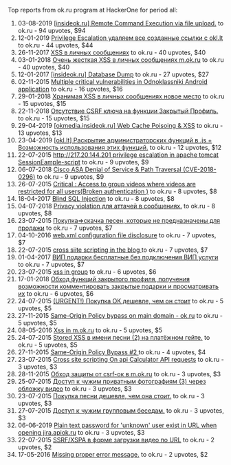 Top reports from ok.ru program at HackerOne for period all:

1. 03-08-2019 [[insideok.ru] Remote Command Execution via file upload.](https://hackerone.com/reports/666716) to ok.ru - 94 upvotes, $94
2. 12-01-2019 [Privilege Escalation удаляем все созданные ссылки с okl.lt](https://hackerone.com/reports/478621) to ok.ru - 44 upvotes, $44
3. 26-11-2017 [XSS в личных сообщениях](https://hackerone.com/reports/293105) to ok.ru - 40 upvotes, $40
4. 03-01-2018 [Очень жесткая XSS в личных сообщениях m.ok.ru](https://hackerone.com/reports/302253) to ok.ru - 40 upvotes, $40
5. 12-01-2017 [[insideok.ru] Database Dump](https://hackerone.com/reports/197789) to ok.ru - 27 upvotes, $27
6. 02-11-2015 [Multiple critical vulnerabilities in Odnoklassniki Android application](https://hackerone.com/reports/97295) to ok.ru - 16 upvotes, $16
7. 29-01-2018 [Хранимая XSS в личных сообщениях новое место](https://hackerone.com/reports/310339) to ok.ru - 15 upvotes, $15
8. 22-11-2018 [Отсутствие CSRF ключа на функции Закрытый Профиль.](https://hackerone.com/reports/448928) to ok.ru - 15 upvotes, $15
9. 29-04-2019 [[okmedia.insideok.ru] Web Cache Poisoing & XSS](https://hackerone.com/reports/550266) to ok.ru - 13 upvotes, $13
10. 23-04-2019 [[okl.lt] Раскрытие администраторских функций в .js + Возможность использования этих функций.](https://hackerone.com/reports/547145) to ok.ru - 12 upvotes, $12
11. 22-07-2015 [http://217.20.144.201 privilege escalation in apache tomcat SessionEample-script](https://hackerone.com/reports/77679) to ok.ru - 9 upvotes, $9
12. 06-07-2018 [Cisco ASA Denial of Service & Path Traversal (CVE-2018-0296)](https://hackerone.com/reports/378698) to ok.ru - 9 upvotes, $9
13. 26-07-2015 [Critical : Access to group videos where videos are restricted for all users(Broken authentication )](https://hackerone.com/reports/78781) to ok.ru - 8 upvotes, $8
14. 18-04-2017 [Blind SQL Injection](https://hackerone.com/reports/221757) to ok.ru - 8 upvotes, $8
15. 04-07-2018 [Privacy violation для аттачей в сообщениях.](https://hackerone.com/reports/377115) to ok.ru - 8 upvotes, $8
16. 23-07-2015 [Покупка=\>скачка песен, которые не предназначены для продажи](https://hackerone.com/reports/78253) to ok.ru - 7 upvotes, $7
17. 04-10-2016 [web.xml configuration file disclosure](https://hackerone.com/reports/173972) to ok.ru - 7 upvotes, $7
18. 22-07-2015 [cross siite scripting in the blog ](https://hackerone.com/reports/77904) to ok.ru - 7 upvotes, $7
19. 01-04-2017 [ВИП подарки бесплатные без подключения ВИП услуги](https://hackerone.com/reports/217679) to ok.ru - 7 upvotes, $7
20. 23-07-2015 [xss in group](https://hackerone.com/reports/78052) to ok.ru - 6 upvotes, $6
21. 17-01-2018 [Обход функций закрытого профиля, получения возможности комментировать закрытые подарки и просматривать их](https://hackerone.com/reports/305915) to ok.ru - 6 upvotes, $6
22. 24-07-2015 [(URGENT!) Покупка OK дешевле, чем он стоит](https://hackerone.com/reports/78436) to ok.ru - 5 upvotes, $5
23. 27-11-2015 [Same-Origin Policy bypass on main domain - ok.ru](https://hackerone.com/reports/102234) to ok.ru - 5 upvotes, $5
24. 08-05-2016 [Xss in m.ok.ru](https://hackerone.com/reports/137126) to ok.ru - 5 upvotes, $5
25. 24-07-2015 [Stored XSS в имени песни (2) на платёжном гейте.](https://hackerone.com/reports/78260) to ok.ru - 5 upvotes, $5
26. 27-11-2015 [Same-Origin Policy Bypass #2 ](https://hackerone.com/reports/102236) to ok.ru - 4 upvotes, $4
27. 23-07-2015 [Cross site scripting On api Calculator API requests](https://hackerone.com/reports/78003) to ok.ru - 3 upvotes, $3
28. 28-11-2015 [Обход защиты от csrf-ок в m.ok.ru](https://hackerone.com/reports/102376) to ok.ru - 3 upvotes, $3
29. 25-07-2015 [Доступ к чужим приватным фотографиям (3) через обложку видео](https://hackerone.com/reports/78516) to ok.ru - 3 upvotes, $3
30. 23-07-2015 [Покупка песни дешевле, чем она стоит.](https://hackerone.com/reports/78219) to ok.ru - 3 upvotes, $3
31. 27-07-2015 [Доступ к чужим групповым беседам.](https://hackerone.com/reports/79046) to ok.ru - 3 upvotes, $3
32. 06-06-2019 [Plain text password for 'unknown' user exist in URL when opening jira.apiok.ru](https://hackerone.com/reports/602596) to ok.ru - 3 upvotes, $3
33. 22-07-2015 [SSRF/XSPA в форме загрузки видео по URL](https://hackerone.com/reports/77817) to ok.ru - 2 upvotes, $2
34. 17-05-2016 [Missing proper error message.](https://hackerone.com/reports/139319) to ok.ru - 2 upvotes, $2
